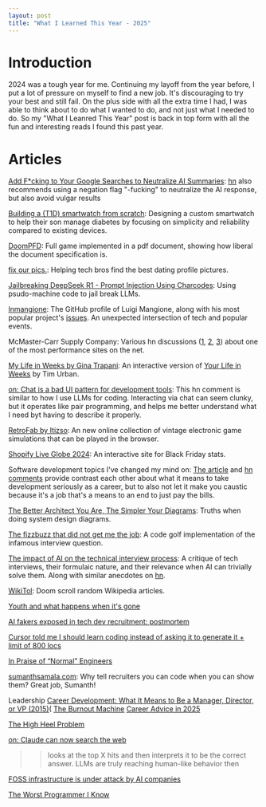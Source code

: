 ```yaml
---
layout: post
title: "What I Learned This Year - 2025"
---
```


# Introduction

2024 was a tough year for me. Continuing my layoff from the year before, I put a lot of pressure on myself to find a new job. It's discouraging to try your best and still fail. On the plus side with all the extra time I had, I was able to think about to do what I wanted to do, and not just what I needed to do. So my "What I Leanred This Year" post is back in top form with all the fun and interesting reads I found this past year.

# Articles

[Add F*cking to Your Google Searches to Neutralize AI Summaries](https://gizmodo.com/add-fcking-to-your-google-searches-to-neutralize-ai-summaries-2000557710): [hn](https://news.ycombinator.com/item?id=42892191) also recommends using a negation flag "-fucking" to neutralize the AI response, but also avoid vulgar results

[Building a (T1D) smartwatch from scratch](https://andrewchilds.com/posts/building-a-t1d-smartwatch-from-scratch):  Designing a custom smartwatch to help their son manage diabetes by focusing on simplicity and reliability compared to existing devices.

[DoomPFD](https://doompdf.pages.dev/doom.pdf): Full game implemented in a pdf document, showing how liberal the document specification is.

[fix our pics.](https://www.fixourpics.com/): Helping tech bros find the best dating profile pictures.

[Jailbreaking DeepSeek R1 - Prompt Injection Using Charcodes](https://substack.com/home/post/p-156004330): Using psudo-machine code to jail break LLMs.

[lnmangione](https://github.com/lnmangione): The GitHub profile of Luigi Mangione, along with his most popular project's [issues](https://github.com/lnmangione/Halite-III/issues). An unexpected intersection of tech and popular events.

McMaster-Carr Supply Company: Various hn discussions ([1](https://news.ycombinator.com/item?id=24803857), [2](https://news.ycombinator.com/item?id=34306793), [3](https://news.ycombinator.com/item?id=41883419)) about one of the most performance sites on the net.

[My Life in Weeks by Gina Trapani](https://weeks.ginatrapani.org/): An interactive version of [Your Life in Weeks](https://waitbutwhy.com/2014/05/life-weeks.html) by Tim Urban.

[on: Chat is a bad UI pattern for development tools](https://news.ycombinator.com/item?id=42936346): This hn comment is similar to how I use LLMs for coding. Interacting via chat can seem clunky, but it operates like pair programming, and helps me better understand what I need byt having to describe it properly.

[RetroFab by Itizso](https://itizso.itch.io/retrofab): An new online collection of vintage electronic game simulations that can be played in the browser.

[Shopify Live Globe 2024](https://bfcm.shopify.com/): An interactive site for Black Friday stats.

Software development topics I've changed my mind on: [The article](https://chriskiehl.com/article/thoughts-after-10-years) and [hn comments](https://news.ycombinator.com/item?id=42946281) provide contrast each other about what it means to take development seriously as a career, but to also not let it make you caustic because it's a job that's a means to an end to just pay the bills.

[The Better Architect You Are, The Simpler Your Diagrams](https://www.yegor256.com/2015/06/29/simple-diagrams.html): Truths when doing system design diagrams.

[The fizzbuzz that did not get me the job](https://kranga.notion.site/The-fizzbuzz-that-did-not-get-me-the-job-180e7c22ef3b80c3a386f7f8de720ac7): A code golf implementation of the infamous interview question.

[The impact of AI on the technical interview process](https://coderev.app/blog/the-impact-of-ai-on-the-technical-interview-process): A critique of tech interviews, their formulaic nature, and their relevance when AI can trivially solve them. Along with similar anecdotes on [hn](https://news.ycombinator.com/item?id=42977039).

[WikiTol](https://wikitok.vercel.app/): Doom scroll random Wikipedia articles.

[Youth and what happens when it's gone](https://news.ycombinator.com/item?id=43242815)

[AI fakers exposed in tech dev recruitment: postmortem](https://newsletter.pragmaticengineer.com/p/ai-fakers)

[Cursor told me I should learn coding instead of asking it to generate it + limit of 800 locs](https://forum.cursor.com/t/cursor-told-me-i-should-learn-coding-instead-of-asking-it-to-generate-it-limit-of-800-locs/61132)

[In Praise of “Normal” Engineers](https://spectrum.ieee.org/10x-engineer)

[sumanthsamala.com](https://sumanthsamala.com/): Why tell recruiters you can code when you can show them? Great job, Sumanth!

Leadership
[Career Development: What It Means to Be a Manager, Director, or VP (2015)](https://news.ycombinator.com/item?id=43434093)(
[The Burnout Machine](https://news.ycombinator.com/item?id=43427002)
[Career Advice in 2025](https://news.ycombinator.com/item?id=43375923)

[The High Heel Problem](https://simonschreibt.de/gat/the-high-heel-problem/)

[on: Claude can now search the web](https://news.ycombinator.com/item?id=43426861)
> >looks at the top X hits and then interprets it to be the correct answer.
> LLMs are truly reaching human-like behavior then

[FOSS infrastructure is under attack by AI companies](https://news.ycombinator.com/item?id=43422413)

[The Worst Programmer I Know](https://dannorth.net/the-worst-programmer/)